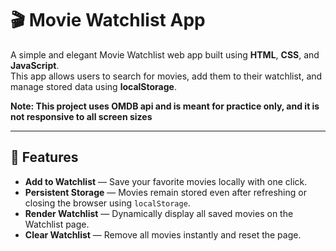 # 🎬 Movie Watchlist App

A simple and elegant Movie Watchlist web app built using **HTML**, **CSS**, and **JavaScript**.  
This app allows users to search for movies, add them to their watchlist, and manage stored data using **localStorage**.

**Note: This project uses OMDB api and is meant for practice only, and it is not responsive to all screen sizes**

---

## 🚀 Features

- **Add to Watchlist** — Save your favorite movies locally with one click.  
- **Persistent Storage** — Movies remain stored even after refreshing or closing the browser using `localStorage`.  
- **Render Watchlist** — Dynamically display all saved movies on the Watchlist page.  
- **Clear Watchlist** — Remove all movies instantly and reset the page.  
